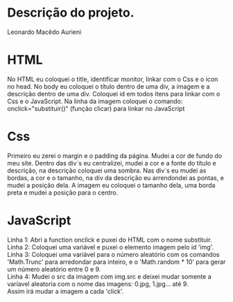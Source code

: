# Descrição do projeto.
<p>Leonardo Macêdo Aurieni</p>

# HTML
<p>No HTML eu coloquei o title, identificar monitor, linkar com o Css e o icon no head. No body eu coloquei o título dentro de uma div, a imagem e a descrição dentro de uma div. Coloquei id em todos itens para linkar com o Css e o JavaScript. Na linha da imagem coloquei o comando: onclick="substituir()" (função clicar) para linkar no JavaScript</p>

# Css
<p> Primeiro eu zerei o margin e o padding da página. Mudei a cor de fundo do meu site. Dentro das div´s eu centralizei, mudei a cor e a fonte do título e descrição, na descrição coloquei uma sombra. Nas div´s eu mudei as bordas, a cor e o tamanho, na div da descrição eu arrendondei as pontas, e mudei a posição dela. A imagem eu coloquei o tamanho dela, uma borda preta e mudei a posição para o centro.

# JavaScript
<p> Linha 1: Abri a function onclick e puxei do HTML com o nome substituir.<br>
Linha 2: Coloquei uma variável e puxei o elemento imagem pelo id 'img'.<br>
Linha 3: Coloquei uma variável para o número aleatório com os comandos 'Math.Trunc' para arredondar para inteiro, e o 'Math.random * 10' para gerar um número aleatório entre 0 e 9.<br>
Linha 4: Mudei o src da imagem com img.src e deixei mudar somente a varíavel aleatoria com o nome das imagens: 0.jpg, 1.jpg... até 9.<br>
Assim irá mudar a imagem a cada 'click'.